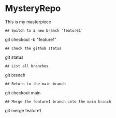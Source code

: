 # MysteryRepo

This is my masterpiece

    ## Switch to a new branch 'feature1'
git checkout -b "feature1"

    ## Check the github status
git status

    ## List all branches
git branch

    ## Return to the main branch
git checkout main

    ## Merge the feature1 branch into the main branch
git merge feature1